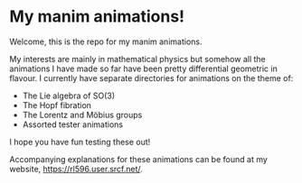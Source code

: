 # My manim animations!
Welcome, this is the repo for my manim animations.

My interests are mainly in mathematical physics but somehow all the animations I have made so far have been pretty differential geometric in flavour. I currently have separate directories for animations on the theme of:
* The Lie algebra of SO(3)
* The Hopf fibration
* The Lorentz and Möbius groups
* Assorted tester animations

I hope you have fun testing these out!

Accompanying explanations for these animations can be found at my website, https://rl596.user.srcf.net/.

